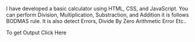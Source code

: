 I have developed a basic calculator using HTML, CSS, and JavaScript.
You can perform Division, Multiplication, Substraction, and Addition it is follows BODMAS rule.
It is also detect Errors, 
Divide By Zero
Arithmetic Error
Etc..

To get Output Click Here 
